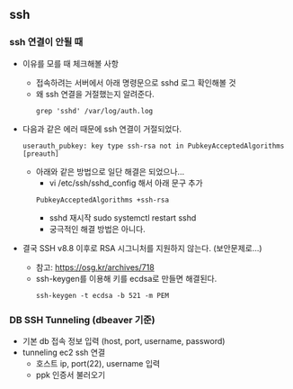 ## ssh

### ssh 연결이 안될 때

- 이유를 모를 때 체크해볼 사항
  - 접속하려는 서버에서 아래 명령문으로 sshd 로그 확인해볼 것
  - 왜 ssh 연결을 거절했는지 알려준다.
	```
	grep 'sshd' /var/log/auth.log
	```
- 다음과 같은 에러 때문에 ssh 연결이 거절되었다.
  ```
  userauth_pubkey: key type ssh-rsa not in PubkeyAcceptedAlgorithms [preauth]
  ```
  - 아래와 같은 방법으로 일단 해결은 되었으나...
    - vi /etc/ssh/sshd_config 해서 아래 문구 추가
    ```
    PubkeyAcceptedAlgorithms +ssh-rsa
    ```
    - sshd 재시작 sudo systemctl restart sshd
    - 궁극적인 해결 방법은 아니다. 

- 결국 SSH v8.8 이후로 RSA 시그니처를 지원하지 않는다. (보안문제로...)
  - 참고: https://osg.kr/archives/718
  - ssh-keygen를 이용해 키를 ecdsa로 만들면 해결된다.
    ```
    ssh-keygen -t ecdsa -b 521 -m PEM
    ```

### DB SSH Tunneling (dbeaver 기준)

- 기본 db 접속 정보 입력 (host, port, username, password)
- tunneling ec2 ssh 연결
  - 호스트 ip, port(22), username 입력
  - ppk 인증서 불러오기